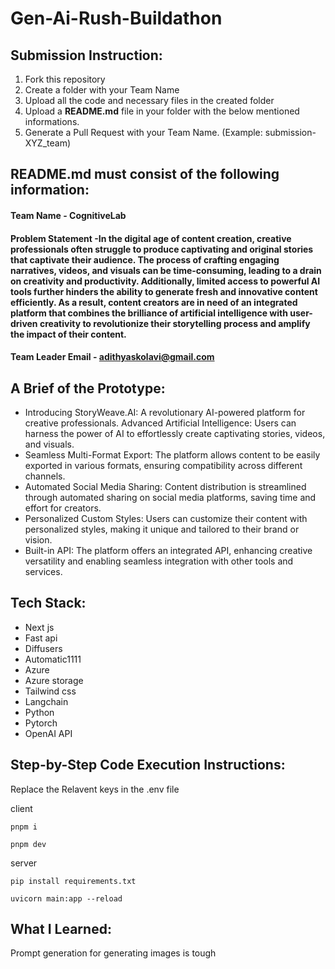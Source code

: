 # Gen-Ai-Rush-Buildathon

## Submission Instruction:

1. Fork this repository
2. Create a folder with your Team Name
3. Upload all the code and necessary files in the created folder
4. Upload a **README.md** file in your folder with the below mentioned informations.
5. Generate a Pull Request with your Team Name. (Example: submission-XYZ_team)

## README.md must consist of the following information:

#### Team Name - CognitiveLab

#### Problem Statement -In the digital age of content creation, creative professionals often struggle to produce captivating and original stories that captivate their audience. The process of crafting engaging narratives, videos, and visuals can be time-consuming, leading to a drain on creativity and productivity. Additionally, limited access to powerful AI tools further hinders the ability to generate fresh and innovative content efficiently. As a result, content creators are in need of an integrated platform that combines the brilliance of artificial intelligence with user-driven creativity to revolutionize their storytelling process and amplify the impact of their content.

#### Team Leader Email - adithyaskolavi@gmail.com

## A Brief of the Prototype:

- Introducing StoryWeave.AI: A revolutionary AI-powered platform for creative professionals.
  Advanced Artificial Intelligence: Users can harness the power of AI to effortlessly create captivating stories, videos, and visuals.
- Seamless Multi-Format Export: The platform allows content to be easily exported in various formats, ensuring compatibility across different channels.
- Automated Social Media Sharing: Content distribution is streamlined through automated sharing on social media platforms, saving time and effort for creators.
- Personalized Custom Styles: Users can customize their content with personalized styles, making it unique and tailored to their brand or vision.
- Built-in API: The platform offers an integrated API, enhancing creative versatility and enabling seamless integration with other tools and services.

## Tech Stack:

- Next js
- Fast api
- Diffusers
- Automatic1111
- Azure
- Azure storage
- Tailwind css
- Langchain
- Python
- Pytorch
- OpenAI API

## Step-by-Step Code Execution Instructions:

Replace the Relavent keys in the .env file

client

```
pnpm i

pnpm dev
```

server

```
pip install requirements.txt

uvicorn main:app --reload
```

## What I Learned:

Prompt generation for generating images is tough
